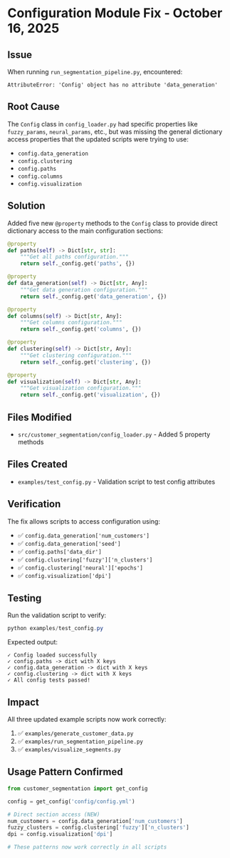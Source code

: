 # Configuration Module Fix - October 16, 2025

## Issue
When running `run_segmentation_pipeline.py`, encountered:
```
AttributeError: 'Config' object has no attribute 'data_generation'
```

## Root Cause
The `Config` class in `config_loader.py` had specific properties like `fuzzy_params`, `neural_params`, etc., but was missing the general dictionary access properties that the updated scripts were trying to use:
- `config.data_generation`
- `config.clustering`
- `config.paths`
- `config.columns`
- `config.visualization`

## Solution
Added five new `@property` methods to the `Config` class to provide direct dictionary access to the main configuration sections:

```python
@property
def paths(self) -> Dict[str, str]:
    """Get all paths configuration."""
    return self._config.get('paths', {})

@property
def data_generation(self) -> Dict[str, Any]:
    """Get data generation configuration."""
    return self._config.get('data_generation', {})

@property
def columns(self) -> Dict[str, Any]:
    """Get columns configuration."""
    return self._config.get('columns', {})

@property
def clustering(self) -> Dict[str, Any]:
    """Get clustering configuration."""
    return self._config.get('clustering', {})

@property
def visualization(self) -> Dict[str, Any]:
    """Get visualization configuration."""
    return self._config.get('visualization', {})
```

## Files Modified
- `src/customer_segmentation/config_loader.py` - Added 5 property methods

## Files Created
- `examples/test_config.py` - Validation script to test config attributes

## Verification
The fix allows scripts to access configuration using:
- ✅ `config.data_generation['num_customers']`
- ✅ `config.data_generation['seed']`
- ✅ `config.paths['data_dir']`
- ✅ `config.clustering['fuzzy']['n_clusters']`
- ✅ `config.clustering['neural']['epochs']`
- ✅ `config.visualization['dpi']`

## Testing
Run the validation script to verify:
```powershell
python examples/test_config.py
```

Expected output:
```
✓ Config loaded successfully
✓ config.paths -> dict with X keys
✓ config.data_generation -> dict with X keys
✓ config.clustering -> dict with X keys
✓ All config tests passed!
```

## Impact
All three updated example scripts now work correctly:
1. ✅ `examples/generate_customer_data.py`
2. ✅ `examples/run_segmentation_pipeline.py`
3. ✅ `examples/visualize_segments.py`

## Usage Pattern Confirmed
```python
from customer_segmentation import get_config

config = get_config('config/config.yml')

# Direct section access (NEW)
num_customers = config.data_generation['num_customers']
fuzzy_clusters = config.clustering['fuzzy']['n_clusters']
dpi = config.visualization['dpi']

# These patterns now work correctly in all scripts
```
